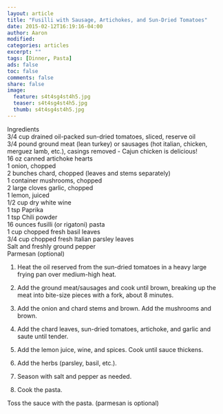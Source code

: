 ```yaml
---
layout: article
title: "Fusilli with Sausage, Artichokes, and Sun-Dried Tomatoes"
date: 2015-02-12T16:19:16-04:00
author: Aaron
modified:
categories: articles
excerpt: ""
tags: [Dinner, Pasta]
ads: false
toc: false
comments: false
share: false
image:
  feature: s4t4sg4st4h5.jpg
  teaser: s4t4sg4st4h5.jpg
  thumb: s4t4sg4st4h5.jpg
---
```


Ingredients  
3/4 cup drained oil-packed sun-dried tomatoes, sliced, reserve oil  
3/4 pound ground meat (lean turkey) or sausages (hot italian, chicken, merguez lamb, etc.), casings removed - Cajun chicken is delicious!  
16 oz canned artichoke hearts  
1 onion, chopped  
2 bunches chard, chopped (leaves and stems separately)  
1 container mushrooms, chopped  
2 large cloves garlic, chopped  
1 lemon, juiced  
1/2 cup dry white wine  
1 tsp Paprika  
1 tsp Chili powder  
16 ounces fusilli (or rigatoni) pasta  
1 cup chopped fresh basil leaves  
3/4 cup chopped fresh Italian parsley leaves  
Salt and freshly ground pepper  
Parmesan (optional)  

1. Heat the oil reserved from the sun-dried tomatoes in a heavy large frying pan over medium-high heat.

2. Add the ground meat/sausages and cook until brown, breaking up the meat into bite-size pieces with a fork, about 8 minutes.

3. Add the onion and chard stems and brown. Add the mushrooms and brown.

4. Add the chard leaves, sun-dried tomatoes, artichoke, and garlic and saute until tender.

5. Add the lemon juice, wine, and spices. Cook until sauce thickens.

6. Add the herbs (parsley, basil, etc.).

6. Season with salt and pepper as needed. 

7. Cook the pasta.

Toss the sauce with the pasta. (parmesan is optional)